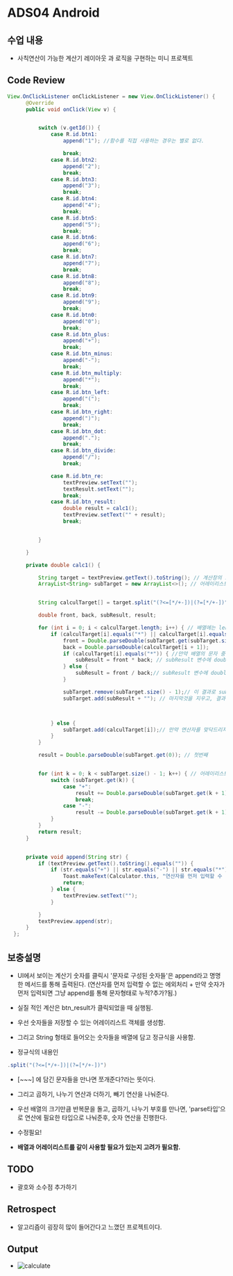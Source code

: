 # ADS04 Android

## 수업 내용

- 사칙연산이 가능한 계산기 레이아웃 과 로직을 구현하는 미니 프로젝트

## Code Review

```Java
View.OnClickListener onClickListener = new View.OnClickListener() {
      @Override
      public void onClick(View v) {


          switch (v.getId()) {
              case R.id.btn1:
                  append("1"); //함수를 직접 사용하는 경우는 별로 없다.

                  break;
              case R.id.btn2:
                  append("2");
                  break;
              case R.id.btn3:
                  append("3");
                  break;
              case R.id.btn4:
                  append("4");
                  break;
              case R.id.btn5:
                  append("5");
                  break;
              case R.id.btn6:
                  append("6");
                  break;
              case R.id.btn7:
                  append("7");
                  break;
              case R.id.btn8:
                  append("8");
                  break;
              case R.id.btn9:
                  append("9");
                  break;
              case R.id.btn0:
                  append("0");
                  break;
              case R.id.btn_plus:
                  append("+");
                  break;
              case R.id.btn_minus:
                  append("-");
                  break;
              case R.id.btn_multiply:
                  append("*");
                  break;
              case R.id.btn_left:
                  append("(");
                  break;
              case R.id.btn_right:
                  append(")");
                  break;
              case R.id.btn_dot:
                  append(".");
                  break;
              case R.id.btn_divide:
                  append("/");
                  break;

              case R.id.btn_re:
                  textPreview.setText("");
                  textResult.setText("");
                  break;
              case R.id.btn_result:
                  double result = calc1();
                  textPreview.setText("" + result);
                  break;


          }

      }

      private double calc1() {

          String target = textPreview.getText().toString(); // 계산창의 스트링값들을 가지고 와서, 스트링형태로 바꿔줌
          ArrayList<String> subTarget = new ArrayList<>(); // 어레이리스트에 저장


          String calculTarget[] = target.split("(?<=[*/+-])|(?=[*/+-])"); //계산창의 연산자들을 쪼개준 것을 calculTarget에 저장한다.

          double front, back, subResult, result;

          for (int i = 0; i < calculTarget.length; i++) { // 배열에는 length를 쓴다. // 계산창의 배열의 길이만큼 포문을 돈다.
              if (calculTarget[i].equals("*") || calculTarget[i].equals("/")) { // 배열의 인덱스 중 *,/ 연산자를 만나면
                  front = Double.parseDouble(subTarget.get(subTarget.size() - 1)/*calculTarget[i - 1]*/); // 앞에있는 스트링값(숫자문자)를 더블타입으로 변환해 주고,
                  back = Double.parseDouble(calculTarget[i + 1]);
                  if (calculTarget[i].equals("*")) { //만약 배열의 문자 중 *를 만나면
                      subResult = front * back; // subResult 변수에 double로 형변환된 front와 back을 곱한다.
                  } else {
                      subResult = front / back;// subResult 변수에 double로 형변환된 front와 back을 나눈다.
                  }

                  subTarget.remove(subTarget.size() - 1);// 이 결과로 subTarget.size() 마지막것을 지운다.
                  subTarget.add(subResult + ""); // 마지막것을 지우고, 결과를 리스트 저장 이유는 어



              } else {
                  subTarget.add(calculTarget[i]);// 만약 연산자를 맞닥드리지 않는다면, 그냥 append된 값들을 배열로 변환
              }
          }

          result = Double.parseDouble(subTarget.get(0)); // 첫번째


          for (int k = 0; k < subTarget.size() - 1; k++) { // 어레이리스트에는 size()를 쓴다.
              switch (subTarget.get(k)) {
                  case "+":
                      result += Double.parseDouble(subTarget.get(k + 1));
                      break;
                  case "-":
                      result -= Double.parseDouble(subTarget.get(k + 1));
              }
          }
          return result;
      }


      private void append(String str) {
          if (textPreview.getText().toString().equals("")) {
              if (str.equals("+") || str.equals("-") || str.equals("*") || str.equals("/")) {
                  Toast.makeText(Calculator.this, "연산자를 먼저 입력할 수 없습니다.", Toast.LENGTH_SHORT).show();
                  return;
              } else {
                  textPreview.setText("");
              }

          }
          textPreview.append(str);
      }
  };
```


## 보충설명

- UI에서 보이는 계산기 숫자를 클릭시 '문자로 구성된 숫자들'은 append라고 명명한 메서드를 통해 출력된다. (연산자를 먼저 입력할 수 없는 에외처리 + 만약 숫자가 먼저 입력되면 그냥 append를 통해 문자형태로 누적?추가?됨.)

- 실질 적인 계산은 btn_result가 클릭되었을 때 실행됨.
- 우선 숫자들을 저장할 수 있는 어레이리스트 객체를 생성함.
- 그리고 String 형태로 들어오는 숫자들을 배열에 담고 정규식을 사용함.
- 정규식의 내용인
```Java
.split("(?<=[*/+-])|(?=[*/+-])")
```
- [~~~] 에 담긴 문자들을 만나면 쪼개준다?라는 뜻이다.
- 그리고 곱하기, 나누기 연산과 더하기, 빼기 연산을 나눠준다.
- 우선 배열의 크기만큼 반복문을 돌고, 곱하기, 나누기 부호를 만나면, 'parse타입'으로 연산에 필요한 타입으로 나눠준후, 숫자 연산을 진행한다.

- 수정필요!

- __배열과 어레이리스트를 같이 사용할 필요가 있는지 고려가 필요함.__

## TODO

- 괄호와 소수점 추가하기

## Retrospect

- 알고리즘이 굉장히 많이 들어간다고 느꼈던 프로젝트이다.

## Output
- ![calculate](https://user-images.githubusercontent.com/31605792/36633326-e3a74b90-19d6-11e8-893d-a5bc004d9045.gif)





